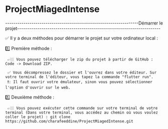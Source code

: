 # ProjectMiagedIntense

------------------------------------------------------------------Démarrer le projet-----------------------------------------------------------------------

✅ Il y a deux méthodes pour démarrer le projet sur votre ordinateur local : 

1️⃣ Première méthode : 

     👉🏼 Vous pouvez télécharger le zip du projet à partir de GitHub : Code -> Download ZIP.
     
     ✅ Vous décompressez le dossier et l'ouvrez dans votre éditeur. Sur votre terminal de l'éditeur, vous tapez la commande "flutter run".
     ❗️: Il faut ouvrir votre émulateur, sinon vous pouvez sélectionner l'option d'ouvrir sur le web.
     
     
1️⃣ Deuxième méthode : 

     👉🏼 Vous pouvez exécuter cette commande sur votre terminal de votre terminal (Dans votre terminal, vous accédez au chemin où vous voulez coller le projet) : git clone https://github.com/charafeeddine/ProjectMiagedIntense.git

